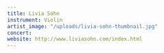 ```yaml
---
title: Livia Sohn
instrument: Violin
artist_image: "/uploads/livia-sohn-thumbnail.jpg"
concert: 
website: http://www.liviasohn.com/index.html
---
```



